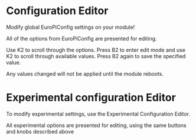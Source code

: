# Configuration Editor

Modify global EuroPiConfig settings on your module!

All of the options from EuroPiConfig are presented for editing.

Use K2 to scroll through the options. Press B2 to enter edit mode and use K2 to
scroll through available values. Press B2 again to save the specified value.

Any values changed will not be applied until the module reboots.


# Experimental configuration Editor

To modify experimental settings, use the Experimental Configuration Editor.

All experimental options are presented for editing, using the same buttons
and knobs described above
